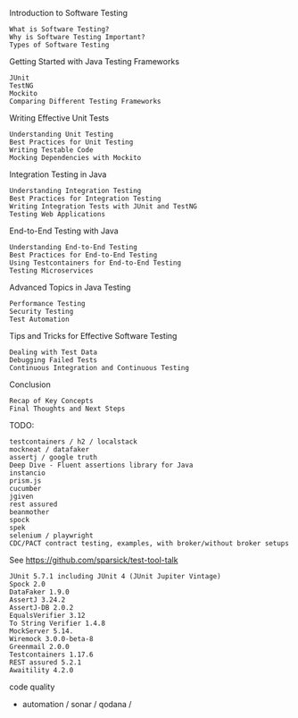 Introduction to Software Testing

    What is Software Testing?
    Why is Software Testing Important?
    Types of Software Testing

Getting Started with Java Testing Frameworks

    JUnit
    TestNG
    Mockito
    Comparing Different Testing Frameworks

Writing Effective Unit Tests

    Understanding Unit Testing
    Best Practices for Unit Testing
    Writing Testable Code
    Mocking Dependencies with Mockito

Integration Testing in Java

    Understanding Integration Testing
    Best Practices for Integration Testing
    Writing Integration Tests with JUnit and TestNG
    Testing Web Applications

End-to-End Testing with Java

    Understanding End-to-End Testing
    Best Practices for End-to-End Testing
    Using Testcontainers for End-to-End Testing
    Testing Microservices

Advanced Topics in Java Testing

    Performance Testing
    Security Testing
    Test Automation

Tips and Tricks for Effective Software Testing

    Dealing with Test Data
    Debugging Failed Tests
    Continuous Integration and Continuous Testing

Conclusion

    Recap of Key Concepts
    Final Thoughts and Next Steps

TODO:

    testcontainers / h2 / localstack
    mockneat / datafaker 
    assertj / google truth
    Deep Dive - Fluent assertions library for Java
    instancio
    prism.js
    cucumber
    jgiven
    rest assured
    beanmother
    spock
    spek
    selenium / playwright
    CDC/PACT contract testing, examples, with broker/without broker setups


See https://github.com/sparsick/test-tool-talk

    JUnit 5.7.1 including JUnit 4 (JUnit Jupiter Vintage)
    Spock 2.0
    DataFaker 1.9.0
    AssertJ 3.24.2
    AssertJ-DB 2.0.2
    EqualsVerifier 3.12
    To String Verifier 1.4.8
    MockServer 5.14.
    Wiremock 3.0.0-beta-8
    Greenmail 2.0.0
    Testcontainers 1.17.6
    REST assured 5.2.1
    Awaitility 4.2.0
 


code quality
- automation / sonar / qodana / 
